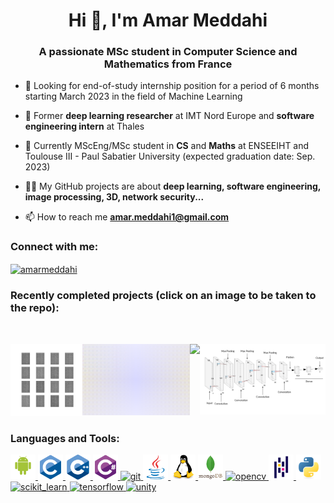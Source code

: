 <h1 align="center">Hi 👋, I'm Amar Meddahi</h1>
<h3 align="center">A passionate MSc student in Computer Science and Mathematics from France</h3>

- 🔭 Looking for end-of-study internship position for a period of 6 months starting March 2023 in the field of Machine Learning

- :microscope: Former **deep learning researcher** at IMT Nord Europe and **software engineering intern** at Thales

- 🌱 Currently MScEng/MSc student in **CS** and **Maths** at ENSEEIHT and Toulouse III - Paul Sabatier University (expected graduation date: Sep. 2023)

- 👨‍💻 My GitHub projects are about **deep learning, software engineering, image processing, 3D, network security...**

- 📫 How to reach me **amar.meddahi1@gmail.com**

<h3 align="left">Connect with me:</h3>
<p align="left">
<a href="https://linkedin.com/in/amarmeddahi" target="blank"><img align="center" src="https://raw.githubusercontent.com/rahuldkjain/github-profile-readme-generator/master/src/images/icons/Social/linked-in-alt.svg" alt="amarmeddahi" height="30" width="40" /></a>
</p>

<h3 align="left">Recently completed projects (click on an image to be taken to the repo):</h3> 

<br/>

<p style="display:flex">
    <a href="https://github.com/amarmeddahi/sip-gan">
        <img width=200 src="https://github.com/amarmeddahi/sip-gan/blob/main/res/sip-gan.gif" />
    </a>
    <a href="https://github.com/amarmeddahi/patch-based-inpainting">
        <img width=300 src="https://github.com/amarmeddahi/patch-based-inpainting/blob/main/res/inpainting.gif" />
    </a>
    <a href="https://github.com/amarmeddahi/camera-tracking">
        <img width=340 src="https://github.com/amarmeddahi/camera-tracking/blob/main/res/camera.gif" />
    </a>
    </a>
    <a href="https://github.com/amarmeddahi/narutonet">
        <img width=350 src="https://github.com/amarmeddahi/narutonet/blob/main/res/nn.jpg" />
    </a>
</p>

<h3 align="left">Languages and Tools:</h3>
<p align="left"> <a href="https://developer.android.com" target="_blank" rel="noreferrer"> <img src="https://raw.githubusercontent.com/devicons/devicon/master/icons/android/android-original-wordmark.svg" alt="android" width="40" height="40"/> </a> <a href="https://www.cprogramming.com/" target="_blank" rel="noreferrer"> <img src="https://raw.githubusercontent.com/devicons/devicon/master/icons/c/c-original.svg" alt="c" width="40" height="40"/> </a> <a href="https://www.w3schools.com/cpp/" target="_blank" rel="noreferrer"> <img src="https://raw.githubusercontent.com/devicons/devicon/master/icons/cplusplus/cplusplus-original.svg" alt="cplusplus" width="40" height="40"/> </a> <a href="https://www.w3schools.com/cs/" target="_blank" rel="noreferrer"> <img src="https://raw.githubusercontent.com/devicons/devicon/master/icons/csharp/csharp-original.svg" alt="csharp" width="40" height="40"/> </a> <a href="https://git-scm.com/" target="_blank" rel="noreferrer"> <img src="https://www.vectorlogo.zone/logos/git-scm/git-scm-icon.svg" alt="git" width="40" height="40"/> </a> <a href="https://www.java.com" target="_blank" rel="noreferrer"> <img src="https://raw.githubusercontent.com/devicons/devicon/master/icons/java/java-original.svg" alt="java" width="40" height="40"/> </a> <a href="https://www.linux.org/" target="_blank" rel="noreferrer"> <img src="https://raw.githubusercontent.com/devicons/devicon/master/icons/linux/linux-original.svg" alt="linux" width="40" height="40"/> </a> <a href="https://www.mongodb.com/" target="_blank" rel="noreferrer"> <img src="https://raw.githubusercontent.com/devicons/devicon/master/icons/mongodb/mongodb-original-wordmark.svg" alt="mongodb" width="40" height="40"/> </a> <a href="https://opencv.org/" target="_blank" rel="noreferrer"> <img src="https://www.vectorlogo.zone/logos/opencv/opencv-icon.svg" alt="opencv" width="40" height="40"/> </a> <a href="https://pandas.pydata.org/" target="_blank" rel="noreferrer"> <img src="https://raw.githubusercontent.com/devicons/devicon/2ae2a900d2f041da66e950e4d48052658d850630/icons/pandas/pandas-original.svg" alt="pandas" width="40" height="40"/> </a> <a href="https://www.python.org" target="_blank" rel="noreferrer"> <img src="https://raw.githubusercontent.com/devicons/devicon/master/icons/python/python-original.svg" alt="python" width="40" height="40"/> </a> <a href="https://scikit-learn.org/" target="_blank" rel="noreferrer"> <img src="https://upload.wikimedia.org/wikipedia/commons/0/05/Scikit_learn_logo_small.svg" alt="scikit_learn" width="40" height="40"/> </a> <a href="https://www.tensorflow.org" target="_blank" rel="noreferrer"> <img src="https://www.vectorlogo.zone/logos/tensorflow/tensorflow-icon.svg" alt="tensorflow" width="40" height="40"/> </a> <a href="https://unity.com/" target="_blank" rel="noreferrer"> <img src="https://www.vectorlogo.zone/logos/unity3d/unity3d-icon.svg" alt="unity" width="40" height="40"/> </a> </p>

